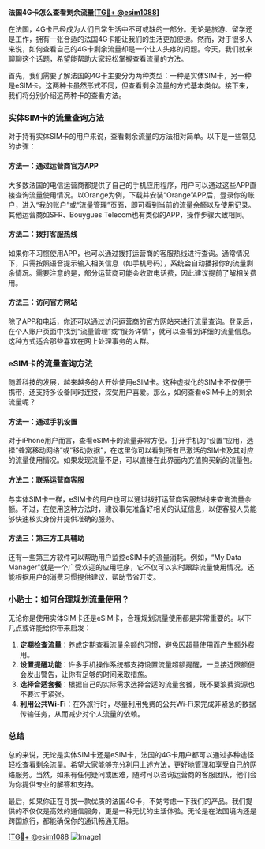 **法国4G卡怎么查看剩余流量[[TG💪+ @esim1088](https://t.me/s/esim1088)]**

在法国，4G卡已经成为人们日常生活中不可或缺的一部分。无论是旅游、留学还是工作，拥有一张合适的法国4G卡能让我们的生活更加便捷。然而，对于很多人来说，如何查看自己的4G卡剩余流量却是一个让人头疼的问题。今天，我们就来聊聊这个话题，希望能帮助大家轻松掌握查看流量的方法。

首先，我们需要了解法国的4G卡主要分为两种类型：一种是实体SIM卡，另一种是eSIM卡。这两种卡虽然形式不同，但查看剩余流量的方式基本类似。接下来，我们将分别介绍这两种卡的查看方法。

### 实体SIM卡的流量查询方法

对于持有实体SIM卡的用户来说，查看剩余流量的方法相对简单。以下是一些常见的步骤：

#### 方法一：通过运营商官方APP
大多数法国的电信运营商都提供了自己的手机应用程序，用户可以通过这些APP直接查询流量使用情况。以Orange为例，下载并安装“Orange”APP后，登录你的账户，进入“我的账户”或“流量管理”页面，即可看到当前的流量余额以及使用记录。其他运营商如SFR、Bouygues Telecom也有类似的APP，操作步骤大致相同。

#### 方法二：拨打客服热线
如果你不习惯使用APP，也可以通过拨打运营商的客服热线进行查询。通常情况下，只需按照语音提示输入相关信息（如手机号码），系统会自动播报你的流量剩余情况。需要注意的是，部分运营商可能会收取电话费，因此建议提前了解相关费用。

#### 方法三：访问官方网站
除了APP和电话，你还可以通过访问运营商的官方网站来进行流量查询。登录后，在个人账户页面中找到“流量管理”或“服务详情”，就可以查看到详细的流量信息。这种方式适合那些喜欢在网上处理事务的人群。

### eSIM卡的流量查询方法

随着科技的发展，越来越多的人开始使用eSIM卡。这种虚拟化的SIM卡不仅便于携带，还支持多设备同时连接，深受用户喜爱。那么，如何查看eSIM卡上的剩余流量呢？

#### 方法一：通过手机设置
对于iPhone用户而言，查看eSIM卡的流量非常方便。打开手机的“设置”应用，选择“蜂窝移动网络”或“移动数据”，在这里你可以看到所有已激活的SIM卡及其对应的流量使用情况。如果发现流量不足，可以直接在此界面内充值购买新的流量包。

#### 方法二：联系运营商客服
与实体SIM卡一样，eSIM卡的用户也可以通过拨打运营商客服热线来查询流量余额。不过，在使用这种方法时，建议事先准备好相关的认证信息，以便客服人员能够快速核实身份并提供准确的服务。

#### 方法三：第三方工具辅助
还有一些第三方软件可以帮助用户监控eSIM卡的流量消耗。例如，“My Data Manager”就是一个广受欢迎的应用程序，它不仅可以实时跟踪流量使用情况，还能根据用户的消费习惯提供建议，帮助节省开支。

### 小贴士：如何合理规划流量使用？

无论你是使用实体SIM卡还是eSIM卡，合理规划流量使用都是非常重要的。以下几点或许能给你带来启发：

1. **定期检查流量**：养成定期查看流量余额的习惯，避免因超量使用而产生额外费用。
2. **设置提醒功能**：许多手机操作系统都支持设置流量超额提醒，一旦接近限额便会发出警告，让你有足够的时间采取措施。
3. **选择合适套餐**：根据自己的实际需求选择合适的流量套餐，既不要浪费资源也不要过于紧张。
4. **利用公共Wi-Fi**：在外旅行时，尽量利用免费的公共Wi-Fi来完成非紧急的数据传输任务，从而减少对个人流量的依赖。

### 总结

总的来说，无论是实体SIM卡还是eSIM卡，法国的4G卡用户都可以通过多种途径轻松查看剩余流量。希望大家能够充分利用上述方法，更好地管理和享受自己的网络服务。当然，如果有任何疑问或困难，随时可以咨询运营商的客服团队，他们会为你提供专业的解答和支持。

最后，如果你正在寻找一款优质的法国4G卡，不妨考虑一下我们的产品。我们提供的不仅仅是高效的通信服务，更是一种无忧的生活体验。无论是在法国境内还是跨国旅行，都能确保你的通讯畅通无阻。

[[TG💪+ @esim1088](https://t.me/s/esim1088) ![Image](https://i.postimg.cc/4NQfJmqS/Snipaste-2025-05-13-00-14-12.png)]